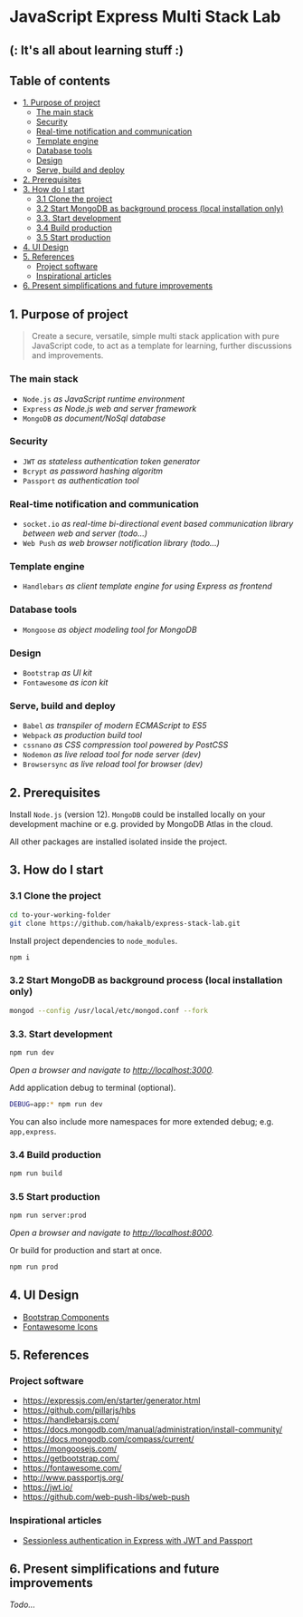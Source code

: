 # JavaScript Express Multi Stack Lab <!-- omit in toc -->

## (: It's all about learning stuff :) <!-- omit in toc -->

## Table of contents <!-- omit in toc -->

- [1. Purpose of project](#1-purpose-of-project)
  - [The main stack](#the-main-stack)
  - [Security](#security)
  - [Real-time notification and communication](#real-time-notification-and-communication)
  - [Template engine](#template-engine)
  - [Database tools](#database-tools)
  - [Design](#design)
  - [Serve, build and deploy](#serve-build-and-deploy)
- [2. Prerequisites](#2-prerequisites)
- [3. How do I start](#3-how-do-i-start)
  - [3.1 Clone the project](#31-clone-the-project)
  - [3.2 Start MongoDB as background process (local installation only)](#32-start-mongodb-as-background-process-local-installation-only)
  - [3.3. Start development](#33-start-development)
  - [3.4 Build production](#34-build-production)
  - [3.5 Start production](#35-start-production)
- [4. UI Design](#4-ui-design)
- [5. References](#5-references)
  - [Project software](#project-software)
  - [Inspirational articles](#inspirational-articles)
- [6. Present simplifications and future improvements](#6-present-simplifications-and-future-improvements)

## 1. Purpose of project

> Create a secure, versatile, simple multi stack application with pure JavaScript code, to act as a template for learning, further discussions and improvements.

### The main stack

- `Node.js` _as JavaScript runtime environment_
- `Express` _as Node.js web and server framework_
- `MongoDB` _as document/NoSql database_

### Security

- `JWT` _as stateless authentication token generator_
- `Bcrypt` _as password hashing algoritm_
- `Passport` _as authentication tool_

### Real-time notification and communication

- `socket.io` _as real-time bi-directional event based communication library between web and server (todo...)_
- `Web Push` _as web browser notification library (todo...)_

### Template engine

- `Handlebars` _as client template engine for using Express as frontend_

### Database tools

- `Mongoose` _as object modeling tool for MongoDB_

### Design

- `Bootstrap` _as UI kit_
- `Fontawesome` _as icon kit_

### Serve, build and deploy

- `Babel` _as transpiler of modern ECMAScript to ES5_
- `Webpack` _as production build tool_
- `cssnano` _as CSS compression tool powered by PostCSS_
- `Nodemon` _as live reload tool for node server (dev)_
- `Browsersync` _as live reload tool for browser (dev)_
  
## 2. Prerequisites

Install `Node.js` (version 12). `MongoDB` could be installed locally on your development machine or e.g. provided by MongoDB Atlas in the cloud.

All other packages are installed isolated inside the project.

## 3. How do I start

### 3.1 Clone the project

```bash
cd to-your-working-folder
git clone https://github.com/hakalb/express-stack-lab.git
```

Install project dependencies to `node_modules`.

```bash
npm i
```

### 3.2 Start MongoDB as background process (local installation only)

```bash
mongod --config /usr/local/etc/mongod.conf --fork
```

### 3.3. Start development

```bash
npm run dev
```

_Open a browser and navigate to <http://localhost:3000>._

Add application debug to terminal (optional).

```bash
DEBUG=app:* npm run dev
```

You can also include more namespaces for more extended debug; e.g. `app,express`.

### 3.4 Build production

```bash
npm run build
```

### 3.5 Start production

```bash
npm run server:prod
```

_Open a browser and navigate to <http://localhost:8000>._

Or build for production and start at once.

```bash
npm run prod
```

## 4. UI Design

- [Bootstrap Components](https://getbootstrap.com/docs/4.4/components)
- [Fontawesome Icons](https://fontawesome.com/icons?d=gallery)

## 5. References

### Project software

- <https://expressjs.com/en/starter/generator.html>
- <https://github.com/pillarjs/hbs>
- <https://handlebarsjs.com/>
- <https://docs.mongodb.com/manual/administration/install-community/>
- <https://docs.mongodb.com/compass/current/>
- <https://mongoosejs.com/>
- <https://getbootstrap.com/>
- <https://fontawesome.com/>
- <http://www.passportjs.org/>
- <https://jwt.io/>
- <https://github.com/web-push-libs/web-push>

### Inspirational articles

- [Sessionless authentication in Express with JWT and Passport](https://blog.usejournal.com/sessionless-authentication-withe-jwts-with-node-express-passport-js-69b059e4b22c)

## 6. Present simplifications and future improvements

_Todo..._
